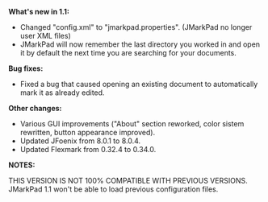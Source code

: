 **What's new in 1.1:**

* Changed "config.xml" to "jmarkpad.properties". (JMarkPad no longer user XML files)
* JMarkPad will now remember the last directory you worked in and open it by default the next time you are searching for your documents.


**Bug fixes:**

* Fixed a bug that caused opening an existing document to automatically mark it as already edited.

**Other changes:**

* Various GUI improvements ("About" section reworked, color sistem rewritten, button appearance improved).
* Updated JFoenix from 8.0.1 to 8.0.4.
* Updated Flexmark from 0.32.4 to 0.34.0.


**NOTES:**

THIS VERSION IS NOT 100% COMPATIBLE WITH PREVIOUS VERSIONS. JMarkPad 1.1 won't be able to load previous configuration files.
